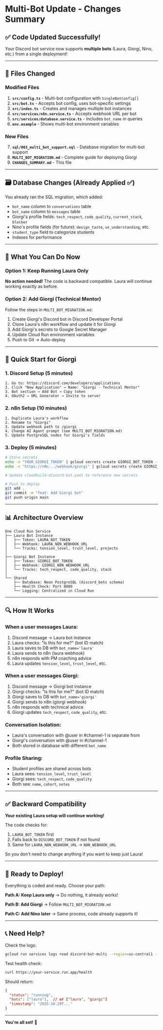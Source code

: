 # Multi-Bot Update - Changes Summary

## ✅ Code Updated Successfully!

Your Discord bot service now supports **multiple bots** (Laura, Giorgi, Nino, etc.) from a single deployment!

---

## 📁 Files Changed

### Modified Files

1. **`src/config.ts`** - Multi-bot configuration with `SingleBotConfig[]`
2. **`src/bot.ts`** - Accepts bot config, uses bot-specific settings
3. **`src/index.ts`** - Creates and manages multiple bot instances
4. **`src/services/n8n.service.ts`** - Accepts webhook URL per bot
5. **`src/services/database.service.ts`** - Includes `bot_name` in queries
6. **`env.example`** - Shows multi-bot environment variables

### New Files

7. **`sql/003_multi_bot_support.sql`** - Database migration for multi-bot support
8. **`MULTI_BOT_MIGRATION.md`** - Complete guide for deploying Giorgi
9. **`CHANGES_SUMMARY.md`** - This file

---

## 🗃️ Database Changes (Already Applied ✅)

You already ran the SQL migration, which added:

- `bot_name` column to `conversations` table
- `bot_name` column to `messages` table
- Giorgi's profile fields: `tech_respect`, `code_quality`, `current_stack`, `blocker`
- Nino's profile fields (for future): `design_taste`, `ux_understanding`, etc.
- `student_type` field to categorize students
- Indexes for performance

---

## 🎯 What You Can Do Now

### Option 1: Keep Running Laura Only

**No action needed!** The code is backward compatible. Laura will continue working exactly as before.

### Option 2: Add Giorgi (Technical Mentor)

Follow the steps in `MULTI_BOT_MIGRATION.md`:

1. Create Giorgi's Discord bot in Discord Developer Portal
2. Clone Laura's n8n workflow and update it for Giorgi
3. Add Giorgi's secrets to Google Secret Manager
4. Update Cloud Run environment variables
5. Push to Git → Auto-deploy

---

## 🚀 Quick Start for Giorgi

### 1. Discord Setup (5 minutes)

```
1. Go to: https://discord.com/developers/applications
2. Click "New Application" → Name: "Giorgi - Technical Mentor"
3. Bot section → Add Bot → Copy token
4. OAuth2 → URL Generator → Invite to server
```

### 2. n8n Setup (10 minutes)

```
1. Duplicate Laura's workflow
2. Rename to "Giorgi"
3. Update webhook path to /giorgi
4. Change AI Agent prompt (see MULTI_BOT_MIGRATION.md)
5. Update PostgreSQL nodes for Giorgi's fields
```

### 3. Deploy (5 minutes)

```bash
# Store secrets
echo -n "YOUR_GIORGI_TOKEN" | gcloud secrets create GIORGI_BOT_TOKEN --data-file=-
echo -n "https://n8n.../webhook/giorgi" | gcloud secrets create GIORGI_N8N_WEBHOOK_URL --data-file=-

# Update cloudbuild-discord-bot.yaml to reference new secrets

# Push to deploy
git add .
git commit -m "feat: Add Giorgi bot"
git push origin main
```

---

## 📊 Architecture Overview

```
One Cloud Run Service
├── Laura Bot Instance
│   ├── Token: LAURA_BOT_TOKEN
│   ├── Webhook: LAURA_N8N_WEBHOOK_URL
│   └── Tracks: tension_level, trust_level, projects
│
├── Giorgi Bot Instance
│   ├── Token: GIORGI_BOT_TOKEN
│   ├── Webhook: GIORGI_N8N_WEBHOOK_URL
│   └── Tracks: tech_respect, code_quality, stack
│
└── Shared
    ├── Database: Neon PostgreSQL (discord_bots schema)
    ├── Health Check: Port 8080
    └── Logging: Centralized in Cloud Run
```

---

## 🔍 How It Works

### When a user messages Laura:
1. Discord message → Laura bot instance
2. Laura checks: "Is this for me?" (bot ID match)
3. Laura saves to DB with `bot_name='laura'`
4. Laura sends to n8n (laura webhook)
5. n8n responds with PM coaching advice
6. Laura updates `tension_level`, `trust_level`, etc.

### When a user messages Giorgi:
1. Discord message → Giorgi bot instance
2. Giorgi checks: "Is this for me?" (bot ID match)
3. Giorgi saves to DB with `bot_name='giorgi'`
4. Giorgi sends to n8n (giorgi webhook)
5. n8n responds with technical advice
6. Giorgi updates `tech_respect`, `code_quality`, etc.

### Conversation Isolation:
- Laura's conversation with @user in #channel-1 is separate from
- Giorgi's conversation with @user in #channel-1
- Both stored in database with different `bot_name`

### Profile Sharing:
- Student profiles are shared across bots
- Laura sees: `tension_level`, `trust_level`
- Giorgi sees: `tech_respect`, `code_quality`
- Both see: `name`, `cohort`, `notes`

---

## ✅ Backward Compatibility

**Your existing Laura setup will continue working!**

The code checks for:
1. `LAURA_BOT_TOKEN` first
2. Falls back to `DISCORD_BOT_TOKEN` if not found
3. Same for `LAURA_N8N_WEBHOOK_URL` → `N8N_WEBHOOK_URL`

So you don't need to change anything if you want to keep just Laura!

---

## 🎉 Ready to Deploy!

Everything is coded and ready. Choose your path:

**Path A: Keep Laura only** → Do nothing, it already works!

**Path B: Add Giorgi** → Follow `MULTI_BOT_MIGRATION.md`

**Path C: Add Nino later** → Same process, code already supports it!

---

## 📞 Need Help?

Check the logs:
```bash
gcloud run services logs read discord-bot-multi --region=us-central1 --limit=100
```

Test health check:
```bash
curl https://your-service.run.app/health
```

Should return:
```json
{
  "status": "running",
  "bots": ["laura"],  // or ["laura", "giorgi"]
  "timestamp": "2025-10-29T..."
}
```

---

**You're all set!** 🚀

